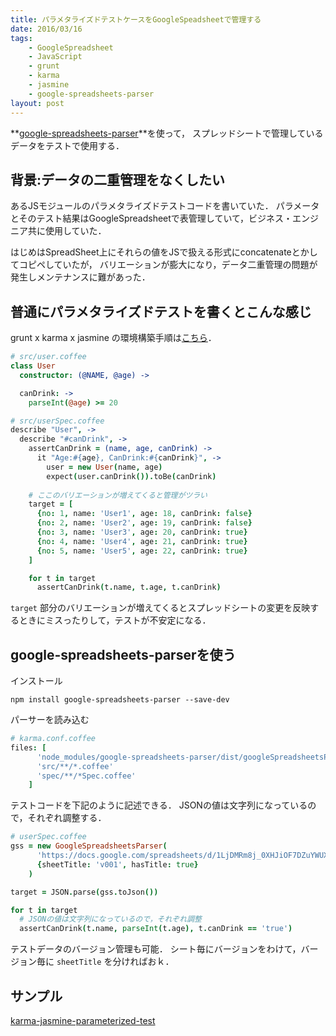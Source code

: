 ```yaml
---
title: パラメタライズドテストケースをGoogleSpeadsheetで管理する
date: 2016/03/16
tags:
    - GoogleSpreadsheet
    - JavaScript
    - grunt
    - karma
    - jasmine
    - google-spreadsheets-parser
layout: post
---
```


**[google-spreadsheets-parser](https://github.com/tanakaworld/google-spreadsheets-parser)**を使って，
スプレッドシートで管理しているデータをテストで使用する．

## 背景:データの二重管理をなくしたい

あるJSモジュールのパラメタライズドテストコードを書いていた．
パラメータとそのテスト結果はGoogleSpreadsheetで表管理していて，ビジネス・エンジニア共に使用していた．

はじめはSpreadSheet上にそれらの値をJSで扱える形式にconcatenateとかしてコピペしていたが，
バリエーションが膨大になり，データ二重管理の問題が発生しメンテナンスに難があった．

## 普通にパラメタライズドテストを書くとこんな感じ

grunt x karma x jasmine の環境構築手順は[こちら](http://yutarotanaka.com/blog/coffeescript-grunt-karma-jasmine/)．

```coffeescript
# src/user.coffee
class User
  constructor: (@NAME, @age) ->

  canDrink: ->
    parseInt(@age) >= 20
```

```coffeescript
# src/userSpec.coffee
describe "User", ->
  describe "#canDrink", ->
    assertCanDrink = (name, age, canDrink) ->
      it "Age:#{age}, CanDrink:#{canDrink}", ->
        user = new User(name, age)
        expect(user.canDrink()).toBe(canDrink)
        
    # ここのバリエーションが増えてくると管理がツラい
    target = [
      {no: 1, name: 'User1', age: 18, canDrink: false}
      {no: 2, name: 'User2', age: 19, canDrink: false}
      {no: 3, name: 'User3', age: 20, canDrink: true}
      {no: 4, name: 'User4', age: 21, canDrink: true}
      {no: 5, name: 'User5', age: 22, canDrink: true}
    ]

    for t in target
      assertCanDrink(t.name, t.age, t.canDrink)
```

`target` 部分のバリエーションが増えてくるとスプレッドシートの変更を反映するときにミスったりして，テストが不安定になる．

## google-spreadsheets-parserを使う

インストール

```
npm install google-spreadsheets-parser --save-dev
```

パーサーを読み込む

```coffeescript
# karma.conf.coffee
files: [
      'node_modules/google-spreadsheets-parser/dist/googleSpreadsheetsParser.js'
      'src/**/*.coffee'
      'spec/**/*Spec.coffee'
    ]
```

テストコードを下記のように記述できる．
JSONの値は文字列になっているので，それぞれ調整する．

```coffeescript
# userSpec.coffee
gss = new GoogleSpreadsheetsParser(
      'https://docs.google.com/spreadsheets/d/1LjDMRm8j_0XHJiOF7DZuYWUXQHYpZ6MxRnMkh25plZ8/pubhtml'
      {sheetTitle: 'v001', hasTitle: true}
    )

target = JSON.parse(gss.toJson())

for t in target
  # JSONの値は文字列になっているので，それぞれ調整
  assertCanDrink(t.name, parseInt(t.age), t.canDrink == 'true')
```

テストデータのバージョン管理も可能．
シート毎にバージョンをわけて，バージョン毎に `sheetTitle` を分ければおｋ． 


## サンプル

[karma-jasmine-parameterized-test](https://github.com/tanakaworld/google-spreadsheets-parser/tree/master/demo/karma-jasmine-parameterized-test)

